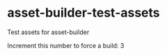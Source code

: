# asset-builder-test-assets
Test assets for asset-builder

Increment this number to force a build: 3
